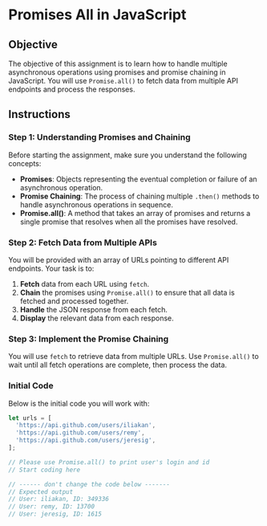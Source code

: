 # Promises All in JavaScript

## Objective

The objective of this assignment is to learn how to handle multiple asynchronous operations using promises and promise chaining in JavaScript. You will use `Promise.all()` to fetch data from multiple API endpoints and process the responses.

## Instructions

### Step 1: Understanding Promises and Chaining

Before starting the assignment, make sure you understand the following concepts:

- **Promises**: Objects representing the eventual completion or failure of an asynchronous operation.
- **Promise Chaining**: The process of chaining multiple `.then()` methods to handle asynchronous operations in sequence.
- **Promise.all()**: A method that takes an array of promises and returns a single promise that resolves when all the promises have resolved.

### Step 2: Fetch Data from Multiple APIs

You will be provided with an array of URLs pointing to different API endpoints. Your task is to:

1. **Fetch** data from each URL using `fetch`.
2. **Chain** the promises using `Promise.all()` to ensure that all data is fetched and processed together.
3. **Handle** the JSON response from each fetch.
4. **Display** the relevant data from each response.

### Step 3: Implement the Promise Chaining

You will use `fetch` to retrieve data from multiple URLs. Use `Promise.all()` to wait until all fetch operations are complete, then process the data.

### Initial Code

Below is the initial code you will work with:

```javascript
let urls = [
  'https://api.github.com/users/iliakan',
  'https://api.github.com/users/remy',
  'https://api.github.com/users/jeresig',
];

// Please use Promise.all() to print user's login and id
// Start coding here

// ------ don't change the code below -------
// Expected output
// User: iliakan, ID: 349336
// User: remy, ID: 13700
// User: jeresig, ID: 1615
```
